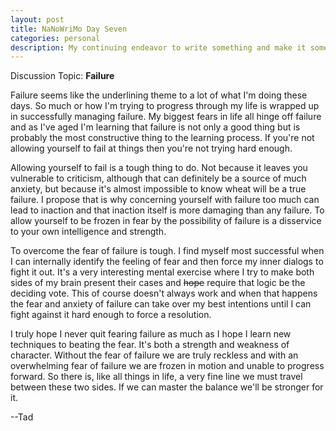 ```yaml
---
layout: post
title: NaNoWriMo Day Seven
categories: personal
description: My continuing endeavor to write something and make it something.
---
```


Discussion Topic: **Failure**

Failure seems like the underlining theme to a lot of what I'm doing these days. So much or how I'm trying to progress through my life is wrapped up in successfully managing failure. My biggest fears in life all hinge off failure and as I've aged I'm learning that failure is not only a good thing but is probably the most constructive thing to the learning process. If you're not allowing yourself to fail at things then you're not trying hard enough. <!-- more -->

<script async="" src="//pagead2.googlesyndication.com/pagead/js/adsbygoogle.js">
</script>

 <!-- splunkdotnet-putty -->

 <ins class="adsbygoogle" style="display:block" data-ad-client="ca-pub-9669749806151313" data-ad-slot="1361967586" data-ad-format="auto">
</ins>

<script>
(adsbygoogle = window.adsbygoogle || []).push({});
</script>

Allowing yourself to fail is a tough thing to do. Not because it leaves you vulnerable to criticism, although that can definitely be a source of much anxiety, but because it's almost impossible to know wheat will be a true failure. I propose that is why concerning yourself with failure too much can lead to inaction and that inaction itself is more damaging than any failure. To allow yourself to be frozen in fear by the possibility of failure is a disservice to your own intelligence and strength.

To overcome the fear of failure is tough. I find myself most successful when I can internally identify the feeling of fear and then force my inner dialogs to fight it out. It's a very interesting mental exercise where I try to make both sides of my brain present their cases and ~~hope~~ require that logic be the deciding vote. This of course doesn't always work and when that happens the fear and anxiety of failure can take over my best intentions until I can fight against it hard enough to force a resolution.

I truly hope I never quit fearing failure as much as I hope I learn new techniques to beating the fear. It's both a strength and weakness of character. Without the fear of failure we are truly reckless and with an overwhelming fear of failure we are frozen in motion and unable to progress forward. So there is, like all things in life, a very fine line we must travel between these two sides. If we can master the balance we'll be stronger for it.

--Tad
